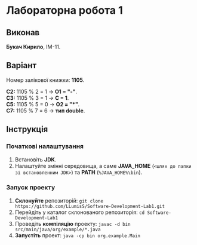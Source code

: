 # Лабораторна робота 1
## Виконав
**Букач Кирило**, ІМ-11.
## Варіант
Номер залікової книжки: **1105**.  
  
**С2:** 1105 % 2 = 1 -> **О1 = "-"**.  
**С3:** 1105 % 3 = 1 -> **С = 1**.  
**С5:** 1105 % 5 = 0 -> **О2 = "*"**.  
**С7:** 1105 % 7 = 6 -> **тип double**.  
## Інструкція
### Початкові налаштування
1. Встановіть **JDK**.
2. Налаштуйте змінні середовища, а саме **JAVA_HOME** (`<шлях до папки зі встановленним JDK>`) та **PATH** (`%JAVA_HOME%\bin`).
### Запуск проекту
1. **Склонуйте** репозиторій: `git clone https://github.com/LLumisS/Software-Development-Lab1.git`
2. Перейдіть у каталог склонованого репозиторія: `cd Software-Development-Lab1`
3. Проведіть **компіляцію** проекту: `javac -d bin src/main/java/org/example/*.java`
4. **Запустіть** проект: `java -cp bin org.example.Main`
